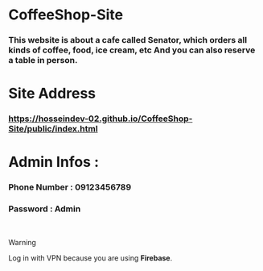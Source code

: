 # CoffeeShop-Site

### This website is about a cafe called Senator, which orders all kinds of coffee, food, ice cream, etc And you can also reserve a table in person.

# Site Address

### https://hosseindev-02.github.io/CoffeeShop-Site/public/index.html

# Admin Infos :

### Phone Number : 09123456789
### Password : Admin

<br/>

> [!WARNING]
> Log in with VPN because you are using **Firebase**.
